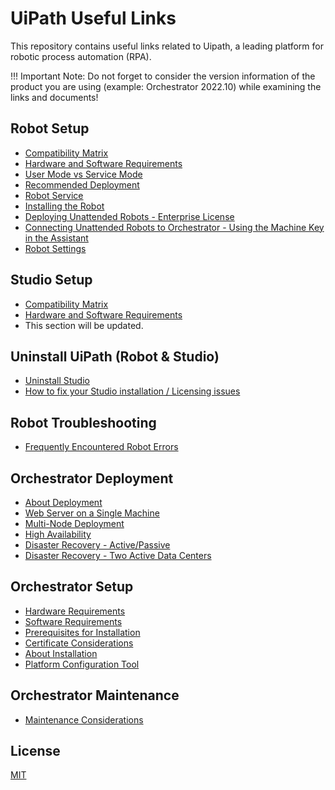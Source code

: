 # UiPath Useful Links

This repository contains useful links related to Uipath, a leading platform for robotic process automation (RPA).

!!! Important Note: Do not forget to consider the version information of the product you are using (example: Orchestrator 2022.10) while examining the links and documents!

## Robot Setup
- [Compatibility Matrix](https://docs.uipath.com/overview/other/latest/overview/compatibility-matrix)
- [Hardware and Software Requirements](https://docs.uipath.com/robot/standalone/2022.10/user-guide/hardware-and-software-requirements)
- [User Mode vs Service Mode](https://forum.uipath.com/t/user-mode-vs-service-mode/201647)
- [Recommended Deployment](https://docs.uipath.com/robot/standalone/2022.10/user-guide/setting-up-interactive-sign-in#recommended-deployment)
- [Robot Service](https://docs.uipath.com/robot/standalone/2022.10/user-guide/service)
- [Installing the Robot](https://docs.uipath.com/robot/standalone/2022.10/user-guide/installing-the-robot)
- [Deploying Unattended Robots - Enterprise License](https://docs.uipath.com/robot/standalone/2022.10/user-guide/deploying-unattended-enterprise)
- [Connecting Unattended Robots to Orchestrator - Using the Machine Key in the Assistant](https://docs.uipath.com/orchestrator/standalone/2022.10/user-guide/connecting-robots-to-orchestrator#connecting-unattended-robots-to-orchestrator-using-the-machine-key-in-the-assistant)
- [Robot Settings](https://docs.uipath.com/orchestrator/standalone/2022.10/user-guide/robot-settings)

## Studio Setup
- [Compatibility Matrix](https://docs.uipath.com/overview/other/latest/overview/compatibility-matrix)
- [Hardware and Software Requirements](https://docs.uipath.com/studio/standalone/2022.10/user-guide/hardware-and-software-requirements)
- This section will be updated.

## Uninstall UiPath (Robot & Studio)
- [Uninstall Studio](https://docs.uipath.com/studio/standalone/2022.10/user-guide/modify-or-uninstall-studio#uninstall-studio)
- [How to fix your Studio installation / Licensing issues](https://forum.uipath.com/t/how-to-fix-your-studio-installation-licensing-issues/133118)

## Robot Troubleshooting
- [Frequently Encountered Robot Errors](https://docs.uipath.com/robot/standalone/2022.10/user-guide/frequently-encountered-robot-errors)

## Orchestrator Deployment

- [About Deployment](https://docs.uipath.com/orchestrator/standalone/2022.10/installation-guide/about-deployment)
- [Web Server on a Single Machine](https://docs.uipath.com/orchestrator/standalone/2022.10/installation-guide/web-server-on-a-single-machine)
- [Multi-Node Deployment](https://docs.uipath.com/orchestrator/standalone/2022.10/installation-guide/multi-node-deployment)
- [High Availability](https://docs.uipath.com/orchestrator/standalone/2022.10/installation-guide/high-availability)
- [Disaster Recovery - Active/Passive](https://docs.uipath.com/orchestrator/standalone/2022.10/installation-guide/disaster-recovery-activepassive)
- [Disaster Recovery - Two Active Data Centers](https://docs.uipath.com/orchestrator/standalone/2022.10/installation-guide/disaster-recovery-two-active-data-centers)

## Orchestrator Setup
- [Hardware Requirements](https://docs.uipath.com/orchestrator/standalone/2022.10/installation-guide/orchestrator-hardware-requirements)
- [Software Requirements](https://docs.uipath.com/orchestrator/standalone/2022.10/installation-guide/orchestrator-software-requirements)
- [Prerequisites for Installation](https://docs.uipath.com/orchestrator/standalone/2022.10/installation-guide/orchestrator-prerequisites-for-installation)
- [Certificate Considerations](https://docs.uipath.com/orchestrator/standalone/2022.10/installation-guide/certificate-considerations)
- [About Installation](https://docs.uipath.com/orchestrator/standalone/2022.10/installation-guide/orchestrator-about-installation)
- [Platform Configuration Tool](https://docs.uipath.com/orchestrator/standalone/2022.10/installation-guide/platform-configuration-tool)

## Orchestrator Maintenance
- [Maintenance Considerations](https://docs.uipath.com/orchestrator/standalone/2022.10/installation-guide/maintenance-considerations)


## License

[MIT](https://github.com/seymenbahtiyar/UiPath_Useful_Links/blob/main/LICENSE)
